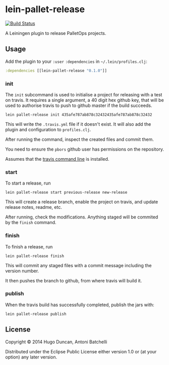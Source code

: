 # lein-pallet-release

[![Build Status](https://travis-ci.org/palletops/lein-pallet-release.png?branch=develop)](https://travis-ci.org/palletops/lein-pallet-release)

A Leiningen plugin to release PalletOps projects.

## Usage

Add the plugin to your `:user` `:dependencies` in `~/.lein/profiles.clj`:

```clj
:dependencies [[lein-pallet-release "0.1.0"]]
```

### init

The `init` subcommand is used to initialise a project for releasing
with a test on travis.  It requires a single argument, a 40 digit hex
github key, that will be used to authorise travis to push to github
master if the build succeeds.

```
lein pallet-release init 435afe787ab878c32432435afe787ab878c32432
```

This will write the `.travis.yml` file if it doesn't exist.  It will also
add the plugin and configuration to `profiles.clj`.

After running the command, inspect the created files and commit them.

You need to ensure the `pbors` github user has permissions on the repository.

Assumes that the
[travis command line](http://blog.travis-ci.com/2013-01-14-new-client/)
is installed.

### start

To start a release, run

```
lein pallet-release start previous-release new-release
```

This will create a release branch, enable the project on travis, and
update release notes, readme, etc.

After running, check the modifications.  Anything staged will be
commited by the `finish` command.

### finish

To finish a release, run

```
lein pallet-release finish
```

This will commit any staged files with a commit message including the version number.

It then pushes the branch to github, from where travis will build it.

### publish

When the travis build has successfully completed, publish the jars with:

```
lein pallet-release publish
```

## License

Copyright © 2014 Hugo Duncan, Antoni Batchelli

Distributed under the Eclipse Public License either version 1.0 or (at
your option) any later version.

